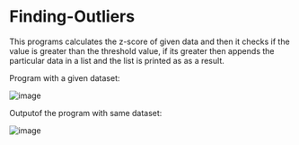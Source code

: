 # Finding-Outliers
This programs calculates the z-score of given data and then it checks if the value is greater than the threshold value, if its greater then appends the particular data in a list and the list is printed as as a result.

Program with a given dataset:

![image](https://user-images.githubusercontent.com/64833579/126794611-d77826d1-880a-4586-aecb-06bba6b371ad.png)



Outputof the program with same dataset:

![image](https://user-images.githubusercontent.com/64833579/126795084-9d0bd315-789b-4337-8d1c-766b18f11fd9.png)


